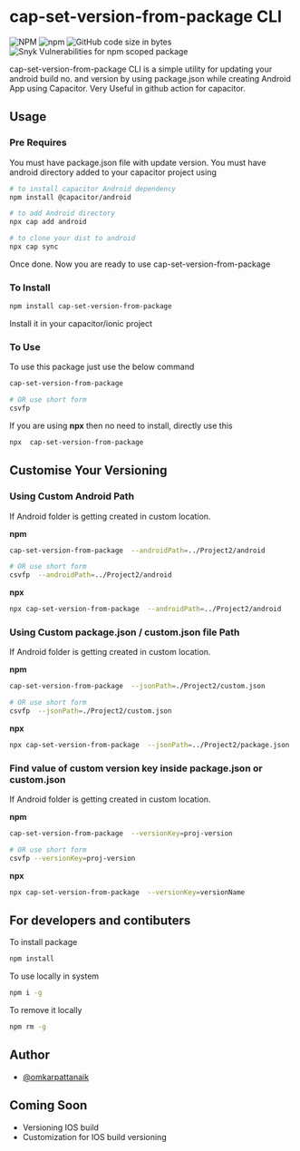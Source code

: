 # cap-set-version-from-package CLI

![NPM](https://img.shields.io/npm/l/cap-set-version-from-package?style=flat-square)
![npm](https://img.shields.io/npm/v/cap-set-version-from-package?style=flat-square)
![GitHub code size in bytes](https://img.shields.io/github/languages/code-size/omkarpattanaik/cap-set-version-from-package?style=flat-square)
![Snyk Vulnerabilities for npm scoped package](https://img.shields.io/snyk/vulnerabilities/npm/cap-set-version-from-package?style=flat-square)

cap-set-version-from-package CLI is a simple utility for updating your android build no. and version by using package.json while creating Android App using Capacitor. Very Useful in github action for capacitor.

## Usage

### Pre Requires

You must have package.json file with update version. You must have android directory added to your capacitor project using

```bash
# to install capacitor Android dependency
npm install @capacitor/android

# to add Android directory
npx cap add android

# to clone your dist to android
npx cap sync

```

Once done. Now you are ready to use cap-set-version-from-package

### To Install

```bash
npm install cap-set-version-from-package
```

Install it in your capacitor/ionic project

### To Use

To use this package just use the below command

```bash
cap-set-version-from-package

# OR use short form
csvfp
```

If you are using **npx** then no need to install, directly use this

```bash
npx  cap-set-version-from-package
```

## Customise Your Versioning

### Using Custom Android Path

If Android folder is getting created in custom location.

**npm**

```bash
cap-set-version-from-package  --androidPath=../Project2/android

# OR use short form
csvfp  --androidPath=../Project2/android

```

**npx**

```bash
npx cap-set-version-from-package  --androidPath=../Project2/android
```

### Using Custom package.json / custom.json file Path

If Android folder is getting created in custom location.

**npm**

```bash
cap-set-version-from-package  --jsonPath=./Project2/custom.json

# OR use short form
csvfp  --jsonPath=./Project2/custom.json
```

**npx**

```bash
npx cap-set-version-from-package  --jsonPath=../Project2/package.json
```

### Find value of custom version key inside package.json or custom.json

If Android folder is getting created in custom location.

**npm**

```bash
cap-set-version-from-package  --versionKey=proj-version

# OR use short form
csvfp --versionKey=proj-version
```

**npx**

```bash
npx cap-set-version-from-package  --versionKey=versionName
```

## For developers and contibuters

To install package

```bash
npm install
```

To use locally in system

```bash
npm i -g
```

To remove it locally

```bash
npm rm -g
```

## Author

- [@omkarpattanaik](https://www.github.com/omkarpattanaik)

## Coming Soon

- Versioning IOS build
- Customization for IOS build versioning
